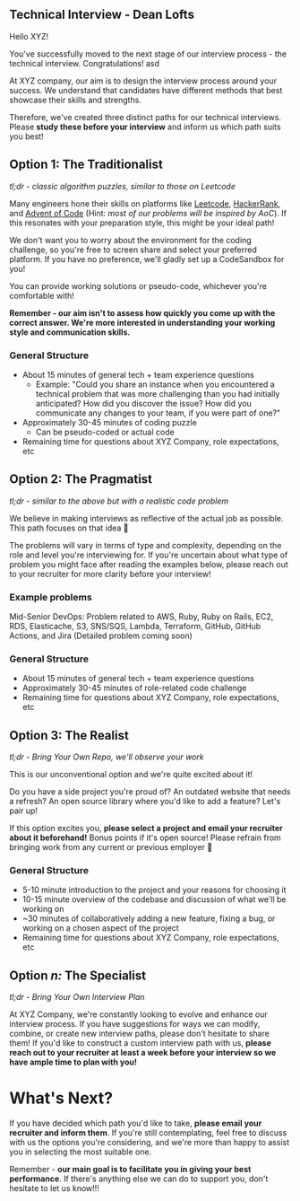 
## Technical Interview - Dean Lofts

Hello XYZ!

You've successfully moved to the next stage of our interview process - the technical interview. Congratulations!
asd

At XYZ company, our aim is to design the interview process around your success. We understand that candidates have different methods that best showcase their skills and strengths.

Therefore, we've created three distinct paths for our technical interviews. Please **study these before your interview** and inform us which path suits you best!

## Option 1: The Traditionalist

_tl;dr - classic algorithm puzzles, similar to those on Leetcode_

Many engineers hone their skills on platforms like [Leetcode](https://leetcode.com/), [HackerRank](https://www.hackerrank.com/), and [Advent of Code](https://adventofcode.com/) (Hint: _most of our problems will be inspired by AoC_). If this resonates with your preparation style, this might be your ideal path!

We don't want you to worry about the environment for the coding challenge, so you're free to screen share and select your preferred platform. If you have no preference, we'll gladly set up a CodeSandbox for you!

You can provide working solutions or pseudo-code, whichever you're comfortable with!

**Remember - our aim isn't to assess how quickly you come up with the correct answer. We're more interested in understanding your working style and communication skills.**

### General Structure

-   About 15 minutes of general tech + team experience questions
    -   Example: "Could you share an instance when you encountered a technical problem that was more challenging than you had initially anticipated? How did you discover the issue? How did you communicate any changes to your team, if you were part of one?"
-   Approximately 30-45 minutes of coding puzzle
    -   Can be pseudo-coded or actual code
-   Remaining time for questions about XYZ Company, role expectations, etc
    

## Option 2: The Pragmatist

_tl;dr - similar to the above but with a realistic code problem_

We believe in making interviews as reflective of the actual job as possible. This path focuses on that idea 🙂

The problems will vary in terms of type and complexity, depending on the role and level you're interviewing for. If you're uncertain about what type of problem you might face after reading the examples below, please reach out to your recruiter for more clarity before your interview!

### Example problems

Mid-Senior DevOps: Problem related to AWS, Ruby, Ruby on Rails, EC2, RDS, Elasticache, S3, SNS/SQS, Lambda, Terraform, GitHub, GitHub Actions, and Jira (Detailed problem coming soon)

### General Structure

-   About 15 minutes of general tech + team experience questions
-   Approximately 30-45 minutes of role-related code challenge
-   Remaining time for questions about XYZ Company, role expectations, etc

## Option 3: The Realist

_tl;dr - Bring Your Own Repo, we'll observe your work_

This is our unconventional option and we're quite excited about it!

Do you have a side project you're proud of? An outdated website that needs a refresh? An open source library where you'd like to add a feature? Let's pair up!

If this option excites you, **please select a project and email your recruiter about it beforehand!** Bonus points if it's open source! Please refrain from bringing work from any current or previous employer 🙏

### General Structure

-   5-10 minute introduction to the project and your reasons for choosing it
-   10-15 minute overview of the codebase and discussion of what we'll be working on
-   ~30 minutes of collaboratively adding a new feature, fixing a bug, or working on a chosen aspect of the project
-   Remaining time for questions about XYZ Company, role expectations, etc

## Option _n:_ The Specialist

_tl;dr - Bring Your Own Interview Plan_

At XYZ Company, we're constantly looking to evolve and enhance our interview process. If you have suggestions for ways we can modify, combine, or create new interview paths, please don't hesitate to share them! If you'd like to construct a custom interview path with us, **please reach out to your recruiter at least a week before your interview so we have ample time to plan with you!**

# What's Next?

If you have decided which path you'd like to take, **please email your recruiter and inform them**. If you're still contemplating, feel free to discuss with us the options you're considering, and we're more than happy to assist you in selecting the most suitable one.

Remember - **our main goal is to facilitate you in giving your best performance**. If there's anything else we can do to support you, don't hesitate to let us know!!!
